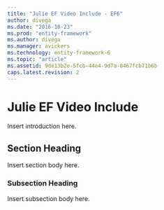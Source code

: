 ```yaml
---
title: "Julie EF Video Include - EF6"
author: divega
ms.date: "2016-10-23"
ms.prod: "entity-framework"
ms.author: divega
ms.manager: avickers
ms.technology: entity-framework-6
ms.topic: "article"
ms.assetid: 9de13b2e-5fcb-44e4-9d7a-8467fcb71b6b
caps.latest.revision: 2
---
```

# Julie EF Video Include
Insert introduction here.  
  
## Section Heading  
 Insert section body here.  
  
### Subsection Heading  
 Insert subsection body here.